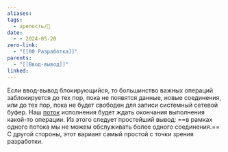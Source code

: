 ```yaml
---
aliases: 
tags:
  - зрелость/🌱
date:
  - - 2024-05-20
zero-link:
  - "[[00 Разработка]]"
parents:
  - "[[Ввод-вывод]]"
linked:
---
```

Если ввод-вывод блокирующийся, то большинство важных операций заблокируется до тех пор, пока не появятся данные, новые соединения, или до тех пор, пока не будет свободен для записи системный сетевой буфер. Наш [поток](Поток%20процесса%20ОС.md) исполнения будет ждать окончания выполнения какой-то операции. Из этого следует простейший вывод: ==в рамках одного потока мы не можем обслуживать более одного соединения.== С другой стороны, этот вариант самый простой с точки зрения разработки.